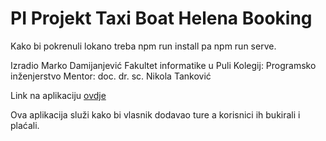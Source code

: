 # PI Projekt Taxi Boat Helena Booking

Kako bi pokrenuli lokano treba npm run install pa npm run serve.

Izradio Marko Damijanjević
Fakultet informatike u Puli
Kolegij: Programsko inženjerstvo
Mentor: doc. dr. sc. Nikola Tanković

Link na aplikaciju [ovdje](https://taxi-boat-helena-booking.web.app/start)

Ova aplikacija služi kako bi vlasnik dodavao ture a korisnici ih bukirali i plaćali.
